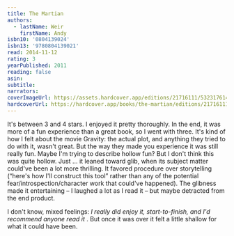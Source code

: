 ```yaml
---
title: The Martian
authors:
  - lastName: Weir
    firstName: Andy
isbn10: '0804139024'
isbn13: '9780804139021'
read: 2014-11-12
rating: 3
yearPublished: 2011
reading: false
asin:
subtitle:
narrators:
coverImageUrl: https://assets.hardcover.app/editions/21716111/5323176149970177.jpg
hardcoverUrl: https://hardcover.app/books/the-martian/editions/21716111
---
```


It's between 3 and 4 stars. I enjoyed it pretty thoroughly. In the end, it was more of a fun experience than a great book, so I went with three. It's kind of how I felt about the movie Gravity: the actual plot, and anything they tried to do with it, wasn't great. But the way they made you experience it was still really fun. Maybe I'm trying to describe hollow fun? But I don't think this was quite hollow. Just … it leaned toward glib, when its subject matter could've been a lot more thrilling. It favored procedure over storytelling (“here's how I'll construct this tool” rather than any of the potential fear/introspection/character work that could've happened). The glibness made it entertaining – I laughed a lot as I read it – but maybe detracted from the end product.

I don't know, mixed feelings: _I really did enjoy it, start-to-finish, and I'd recommend anyone read it_ . But once it was over it felt a little shallow for what it could have been.
